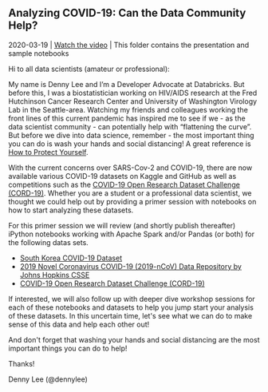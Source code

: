 ## Analyzing COVID-19: Can the Data Community Help?

2020-03-19 | [Watch the video](https://www.youtube.com/watch?v=A0uBdY4Crlg) | This folder contains the presentation and sample notebooks


Hi to all data scientists (amateur or professional):

My name is Denny Lee and I’m a Developer Advocate at Databricks. But before this, I was a biostatistician working on HIV/AIDS research at the Fred Hutchinson Cancer Research Center and University of Washington Virology Lab in the Seattle-area. Watching my friends and colleagues working the front lines of this current pandemic has inspired me to see if we - as the data scientist community - can potentially help with “flattening the curve”. But before we dive into data science, remember - the most important thing you can do is wash your hands and social distancing! A great reference is [How to Protect Yourself](https://www.cdc.gov/coronavirus/2019-ncov/prevent-getting-sick/prevention.html).

With the current concerns over SARS-Cov-2 and COVID-19, there are now available various COVID-19 datasets on Kaggle and GitHub as well as competitions such as the [COVID-19 Open Research Dataset Challenge (CORD-19)](https://www.kaggle.com/allen-institute-for-ai/CORD-19-research-challenge#). Whether you are a student or a professional data scientist, we thought we could help out by providing a primer session with notebooks on how to start analyzing these datasets.

For this primer session we will review (and shortly publish thereafter) iPython notebooks working with Apache Spark and/or Pandas (or both) for the following datas sets.

- [South Korea COVID-19 Dataset](https://www.kaggle.com/kimjihoo/coronavirusdataset)
- [2019 Novel Coronavirus COVID-19 (2019-nCoV) Data Repository by Johns Hopkins CSSE](https://github.com/CSSEGISandData/COVID-19)
- [COVID-19 Open Research Dataset Challenge (CORD-19)](https://www.kaggle.com/allen-institute-for-ai/CORD-19-research-challenge#)

If interested, we will also follow up with deeper dive workshop sessions for each of these notebooks and datasets to help you jump start your analysis of these datasets. In this uncertain time, let's see what we can do to make sense of this data and help each other out!

And don't forget that washing your hands and social distancing are the most important things you can do to help!

Thanks!

Denny Lee (@dennylee)